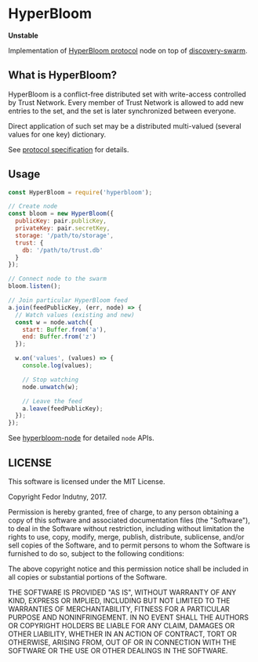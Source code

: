 # HyperBloom

**Unstable**

Implementation of [HyperBloom protocol][0] node on top of [discovery-swarm][1].

## What is HyperBloom?

HyperBloom is a conflict-free distributed set with write-access controlled by
Trust Network. Every member of Trust Network is allowed to add new entries to
the set, and the set is later synchronized between everyone.

Direct application of such set may be a distributed multi-valued (several
values for one key) dictionary.

See [protocol specification][2] for details.

## Usage

```js
const HyperBloom = require('hyperbloom');

// Create node
const bloom = new HyperBloom({
  publicKey: pair.publicKey,
  privateKey: pair.secretKey,
  storage: '/path/to/storage',
  trust: {
    db: '/path/to/trust.db'
  }
});

// Connect node to the swarm
bloom.listen();

// Join particular HyperBloom feed
a.join(feedPublicKey, (err, node) => {
  // Watch values (existing and new)
  const w = node.watch({
    start: Buffer.from('a'),
    end: Buffer.from('z')
  });

  w.on('values', (values) => {
    console.log(values);

    // Stop watching
    node.unwatch(w);

    // Leave the feed
    a.leave(feedPublicKey);
  });
});
```

See [hyperbloom-node][3] for detailed `node` APIs.

## LICENSE

This software is licensed under the MIT License.

Copyright Fedor Indutny, 2017.

Permission is hereby granted, free of charge, to any person obtaining a
copy of this software and associated documentation files (the
"Software"), to deal in the Software without restriction, including
without limitation the rights to use, copy, modify, merge, publish,
distribute, sublicense, and/or sell copies of the Software, and to permit
persons to whom the Software is furnished to do so, subject to the
following conditions:

The above copyright notice and this permission notice shall be included
in all copies or substantial portions of the Software.

THE SOFTWARE IS PROVIDED "AS IS", WITHOUT WARRANTY OF ANY KIND, EXPRESS
OR IMPLIED, INCLUDING BUT NOT LIMITED TO THE WARRANTIES OF
MERCHANTABILITY, FITNESS FOR A PARTICULAR PURPOSE AND NONINFRINGEMENT. IN
NO EVENT SHALL THE AUTHORS OR COPYRIGHT HOLDERS BE LIABLE FOR ANY CLAIM,
DAMAGES OR OTHER LIABILITY, WHETHER IN AN ACTION OF CONTRACT, TORT OR
OTHERWISE, ARISING FROM, OUT OF OR IN CONNECTION WITH THE SOFTWARE OR THE
USE OR OTHER DEALINGS IN THE SOFTWARE.

[0]: https://github.com/hyperbloom/hyperbloom-protocol
[1]: https://www.npmjs.com/package/discovery-swarm
[2]: https://github.com/hyperbloom/hyperbloom-protocol/blob/master/spec.md
[3]: https://github.com/hyperbloom/hyperbloom-node
